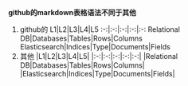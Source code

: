 **github的markdown表格语法不同于其他**
1. github的
L1|L2|L3|L4|L5
:-:|:-:|:-:|:-:|:-:
Relational DB|Databases|Tables|Rows|Columns
Elasticsearch|Indices|Type|Documents|Fields
2. 其他
|L1|L2|L3|L4|L5|
|:-:|:-:|:-:|:-:|:-:|
|Relational DB|Databases|Tables|Rows|Columns|
|Elasticsearch|Indices|Type|Documents|Fields|